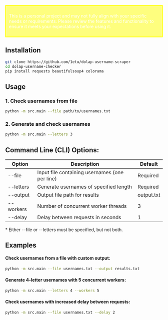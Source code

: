 <div style="border: 2px solid yellow; color: white; background-color: rgba(255, 255, 0, 0.5); padding: 10px;">
    <p>This is a personal project and may not fully align with your specific needs or requirements. Please review the features and functionality to ensure it meets your expectations before using it.</p>
</div>

## Installation

```bash
git clone https://github.com/1etu/dolap-username-scraper
cd dolap-username-checker
pip install requests beautifulsoup4 colorama
```

## Usage

### 1. Check usernames from file
```bash
python -m src.main --file path/to/usernames.txt
```

### 2. Generate and check usernames
```bash
python -m src.main --letters 3
```

## Command Line (CLI) Options:
| Option | Description | Default |
|--------|-------------|---------|
| --file | Input file containing usernames (one per line) | Required |
| --letters | Generate usernames of specified length | Required |
| --output | Output file path for results | output.txt |
| --workers | Number of concurrent worker threads | 3 |
| --delay | Delay between requests in seconds | 1 |
\* Either --file or --letters must be specified, but not both.

## Examples
#### Check usernames from a file with custom output:
```bash
python -m src.main --file usernames.txt --output results.txt
```

#### Generate 4-letter usernames with 5 concurrent workers:
```bash
python -m src.main --letters 4 --workers 5
```

#### Check usernames with increased delay between requests:
```bash
python -m src.main --file usernames.txt --delay 2
```




